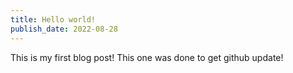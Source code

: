 ```yaml
---
title: Hello world!
publish_date: 2022-08-28
---
```


This is my first blog post! This one was done to get github update!